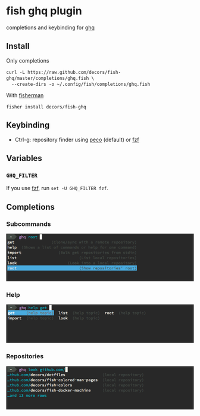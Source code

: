 # fish ghq plugin

completions and keybinding for [ghq](https://github.com/motemen/ghq)

## Install

Only completions

```fish
curl -L https://raw.github.com/decors/fish-ghq/master/completions/ghq.fish \
  --create-dirs -o ~/.config/fish/completions/ghq.fish
```

With [fisherman](https://github.com/fisherman/fisherman)

```fish
fisher install decors/fish-ghq
```

## Keybinding

- Ctrl-g: repository finder using [peco] (default) or [fzf]

## Variables

### `GHQ_FILTER`

If you use [fzf], run `set -U GHQ_FILTER fzf`.

## Completions

### Subcommands
![補完1](https://raw.githubusercontent.com/decors/various/master/images/ghq-screenshot1.png)

### Help
![補完2](https://raw.githubusercontent.com/decors/various/master/images/ghq-screenshot2.png)

### Repositories
![補完3](https://raw.githubusercontent.com/decors/various/master/images/ghq-screenshot3.png)

[peco]:https://github.com/peco/peco
[fzf]:https://github.com/junegunn/fzf
